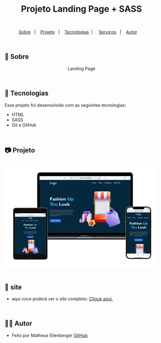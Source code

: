 <h1 align="center"> Projeto Landing Page + SASS</h1>

<br>

<p align="center">
  <a href="#-sobre">Sobre</a>&nbsp;&nbsp;&nbsp;|&nbsp;&nbsp;&nbsp;
  <a href="#-projeto">Projeto</a>&nbsp;&nbsp;&nbsp;|&nbsp;&nbsp;&nbsp;
  <a href="#-tecnologias">Tecnologias</a>&nbsp;&nbsp;|&nbsp;&nbsp;&nbsp;&nbsp;
  <a href="#-Serviços">Serviços</a>&nbsp;&nbsp;&nbsp;|&nbsp;&nbsp;&nbsp;
  <a href="#-Autor">Autor</a>&nbsp;&nbsp;&nbsp;&nbsp;&nbsp;&nbsp;
</p>

<br>

## 🎯 Sobre

<p align="center">Landing Page</p>

<br>

## 🚀 Tecnologias

Esse projeto foi desenvolvido com as seguintes tecnologias:

- HTML
- SASS
- Git e GitHub

<br>

## 📷 Projeto
<br>
<div display="flex">
<img  src="./assets/img/PJ.png"  width="500" display="center">
</div>
<br>

## 📍 site

- aqui voce poderá ver o site completo: <a href="https://matheus-ellenberger.github.io/Landing-Page/">Clique aqui.</a> 


<br>

## 🙋‍♂️ Autor

- Feito por Matheus Ellenberger <a href="https://github.com/Matheus-Ellenberger">GitHub</a>
